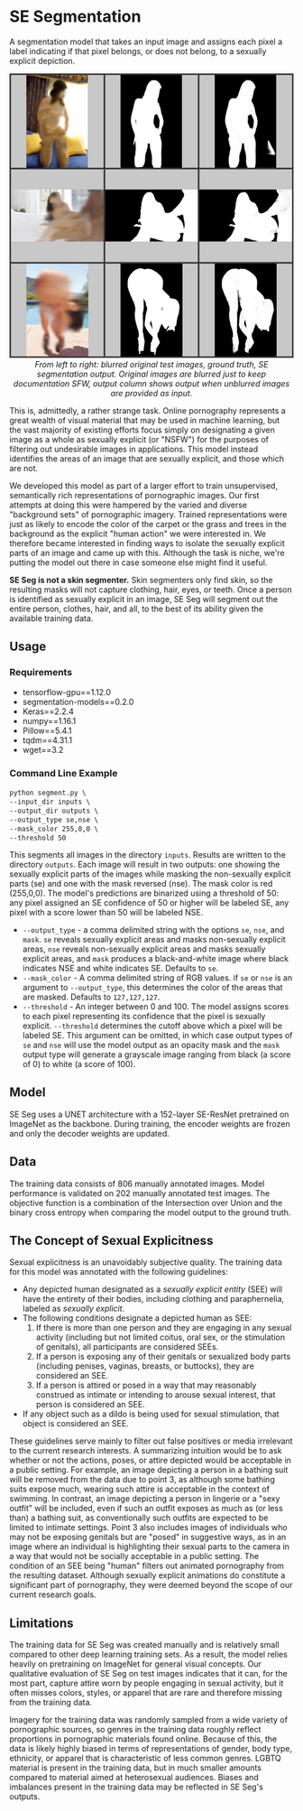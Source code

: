 # SE Segmentation

A segmentation model that takes an input image and assigns each pixel a label indicating if that pixel belongs, or does not belong, to a sexually explicit depiction.

<p align="center">
	<img src="https://raw.githubusercontent.com/vqmalic/se_seg/master/docs/img01.jpg">
	<br>
	<em>From left to right: blurred original test images, ground truth, SE segmentation output. Original images are blurred just to keep documentation SFW, output column shows output when unblurred images are provided as input.</em>
</p>

This is, admittedly, a rather strange task. Online pornography represents a great wealth of visual material that may be used in machine learning, but the vast majority of existing efforts focus simply on designating a given image as a whole as sexually explicit (or "NSFW") for the purposes of filtering out undesirable images in applications. This model instead identifies the areas of an image that are sexually explicit, and those which are not. 

We developed this model as part of a larger effort to train unsupervised, semantically rich representations of pornographic images. Our first attempts at doing this were hampered by the varied and diverse "background sets" of pornographic imagery. Trained representations were just as likely to encode the color of the carpet or the grass and trees in the background as the explicit "human action" we were interested in. We therefore became interested in finding ways to isolate the sexually explicit parts of an image and came up with this. Although the task is niche, we're putting the model out there in case someone else might find it useful.

**SE Seg is not a skin segmenter.** Skin segmenters only find skin, so the resulting masks will not capture clothing, hair, eyes, or teeth. Once a person is identified as sexually explicit in an image, SE Seg will segment out the entire person, clothes, hair, and all, to the best of its ability given the available training data. 

## Usage

### Requirements

* tensorflow-gpu==1.12.0
* segmentation-models==0.2.0
* Keras==2.2.4
* numpy==1.16.1
* Pillow==5.4.1
* tqdm==4.31.1
* wget==3.2

### Command Line Example

```
python segment.py \
--input_dir inputs \
--output_dir outputs \
--output_type se,nse \
--mask_color 255,0,0 \
--threshold 50
```

This segments all images in the directory `inputs`. Results are written to the directory `outputs`. Each image will result in two outputs: one showing the sexually explicit parts of the images while masking the non-sexually explicit parts (se) and one with the mask reversed (nse). The mask color is red (255,0,0). The model's predictions are binarized using a threshold of 50: any pixel assigned an SE confidence of 50 or higher will be labeled SE, any pixel with a score lower than 50 will be labeled NSE. 

* `--output_type` - a comma delimited string with the options `se`, `nse`, and `mask`. `se` reveals sexually explicit areas and masks non-sexually explicit areas, `nse` reveals non-sexually explicit areas and masks sexually explicit areas, and `mask` produces a black-and-white image where black indicates NSE and white indicates SE. Defaults to `se`.
* `--mask_color` - A comma delimited string of RGB values. if `se` or `nse` is an argument to `--output_type`, this determines the color of the areas that are masked. Defaults to `127,127,127`.  
* `--threshold` - An integer between 0 and 100. The model assigns scores to each pixel representing its confidence that the pixel is sexually explicit. `--threshold` determines the cutoff above which a pixel will be labeled SE. This argument can be omitted, in which case output types of `se` and `nse` will use the model output as an opacity mask and the `mask` output type will generate a grayscale image ranging from black (a score of 0) to white (a score of 100). 

## Model

SE Seg uses a UNET architecture with a 152-layer SE-ResNet pretrained on ImageNet as the backbone. During training, the encoder weights are frozen and only the decoder weights are updated. 

## Data

The training data consists of 806 manually annotated images. Model performance is validated on 202 manually annotated test images. The objective function is a combination of the Intersection over Union and the binary cross entropy when comparing the model output to the ground truth. 

## The Concept of Sexual Explicitness

Sexual explicitness is an unavoidably subjective quality. The training data for this model was annotated with the following guidelines:

* Any depicted human designated as a *sexually explicit entity* (SEE) will have the entirety of their bodies, including clothing and paraphernelia, labeled as *sexually explicit*. 
* The following conditions designate a depicted human as SEE:
	1. If there is more than one person and they are engaging in any sexual activity (including but not limited coitus, oral sex, or the stimulation of genitals), all participants are considered SEEs.
	2. If a person is exposing any of their genitals or sexualized body parts (including penises, vaginas, breasts, or buttocks), they are considered an SEE. 
	3. If a person is attired or posed in a way that may reasonably construed as intimate or intending to arouse sexual interest, that person is considered an SEE. 
* If any object such as a dildo is being used for sexual stimulation, that object is considered an SEE. 

These guidelines serve mainly to filter out false positives or media irrelevant to the current research interests. A summarizing intuition would be to ask whether or not the actions, poses, or attire depicted would be acceptable in a public setting. For example, an image depicting a person in a bathing suit will be removed from the data due to point 3, as although some bathing suits expose much, wearing such attire is acceptable in the context of swimming. In contrast, an image depicting a person in lingerie or a "sexy outfit" will be included, even if such an outfit exposes as much as (or less than) a bathing suit, as conventionally such outfits are expected to be limited to intimate settings. Point 3 also includes images of individuals who may not be exposing genitals but are "posed" in suggestive ways, as in an image where an individual is highlighting their sexual parts to the camera in a way that would not be socially acceptable in a public setting. The condition of an SEE being "human" filters out animated pornography from the resulting dataset. Although sexually explicit animations do constitute a significant part of pornography, they were deemed beyond the scope of our current research goals.

## Limitations

The training data for SE Seg was created manually and is relatively small compared to other deep learning training sets. As a result, the model relies heavily on pretraining on ImageNet for general visual concepts. Our qualitative evaluation of SE Seg on test images indicates that it can, for the most part, capture attire worn by people engaging in sexual activity, but it often misses colors, styles, or apparel that are rare and therefore missing from the training data. 

Imagery for the training data was randomly sampled from a wide variety of pornographic sources, so genres in the training data roughly reflect proportions in pornographic materials found online. Because of this, the data is likely highly biased in terms of representations of gender, body type, ethnicity, or apparel that is characteristic of less common genres. LGBTQ material is present in the training data, but in much smaller amounts compared to material aimed at heterosexual audiences. Biases and imbalances present in the training data may be reflected in SE Seg's outputs. 

